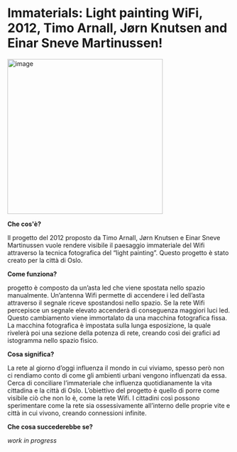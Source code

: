 
 **Immaterials: Light painting WiFi, 2012, Timo Arnall, Jørn Knutsen and Einar Sneve Martinussen!** 
====== 

<img width="350" alt="image" src="https://user-images.githubusercontent.com/101251566/164230806-874abe1e-0c9c-41d5-a3b4-cebd0ae699be.png">

 **Che cos'è?**

 Il progetto del 2012 proposto da Timo Arnall, Jørn Knutsen e Einar Sneve Martinussen vuole rendere visibile il paesaggio immateriale del Wifi attraverso la tecnica fotografica del “light painting”. Questo progetto è stato creato per la città di Oslo.

**Come funziona?**

 progetto è composto da un’asta led che viene spostata nello spazio manualmente. Un’antenna Wifi permette di accendere i led dell’asta attraverso il segnale riceve spostandosi nello spazio. Se la rete Wifi percepisce un segnale elevato accenderà di conseguenza maggiori luci led. Questo cambiamento viene immortalato da una macchina fotografica fissa. La macchina fotografica è impostata sulla lunga esposizione, la quale rivelerà poi una sezione della potenza di rete, creando così dei grafici ad istogramma nello spazio fisico.

**Cosa significa?**

 La rete al giorno d’oggi influenza il mondo in cui viviamo, spesso però non ci rendiamo conto di come gli ambienti urbani vengono influenzati da essa. Cerca di conciliare l’immateriale che influenza quotidianamente la vita cittadina e la città di Oslo. L’obiettivo del progetto è quello di porre come visibile ciò che non lo è, come la rete Wifi. I cittadini così possono sperimentare come la rete sia ossessivamente all’interno delle proprie vite e città in cui vivono, creando connessioni infinite.

**Che cosa succederebbe se?**


_work in progress_
